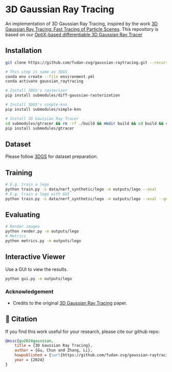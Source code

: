# 3D Gaussian Ray Tracing
An implementation of 3D Gaussian Ray Tracing, inspired by the work [3D Gaussian Ray Tracing: Fast Tracing of Particle Scenes](https://gaussiantracer.github.io/). This repository is based on our [OptiX-based differentiable 3D Gaussian Ray Tracer](https://github.com/fudan-zvg/gtracer)


## Installation

```bash
git clone https://github.com/fudan-zvg/gaussian-raytracing.git --recursive

# This step is same as 3DGS
conda env create --file environment.yml
conda activate gaussian_raytracing

# Install 3DGS's rasterizer
pip install submodules/diff-gaussian-rasterization

# Install 3DGS's simple-knn
pip install submodules/simple-knn

# Install 3D Gaussian Ray Tracer
cd submodules/gtracer && rm -rf ./build && mkdir build && cd build && cmake .. && make && cd ../ && cd ../../
pip install submodules/gtracer
```

## Dataset
Please follow [3DGS](https://github.com/graphdeco-inria/gaussian-splatting) for dataset preparation.


## Training

```bash
# E.g. train a lego
python train.py -s data/nerf_synthetic/lego -m outputs/lego --eval
# E.g. train a lego with GUI
python train.py -s data/nerf_synthetic/lego -m outputs/lego --eval --gui
```

## Evaluating

```bash
# Render images
python render.py -m outputs/lego
# Metrics
python metrics.py -m outputs/lego
```

## Interactive Viewer
Use a GUI to view the results.
```bash
python gui.py -m outputs/lego
```

### Acknowledgement

* Credits to the original [3D Gaussian Ray Tracing](https://gaussiantracer.github.io/) paper.

  
## 📜 Citation
If you find this work useful for your research, please cite our github repo:
```bibtex
@misc{gu2024gaussian,
    title = {3D Gaussian Ray Tracing},
    author = {Gu, Chun and Zhang, Li},
    howpublished = {\url{https://github.com/fudan-zvg/gaussian-raytracing}},
    year = {2024}
}
```
